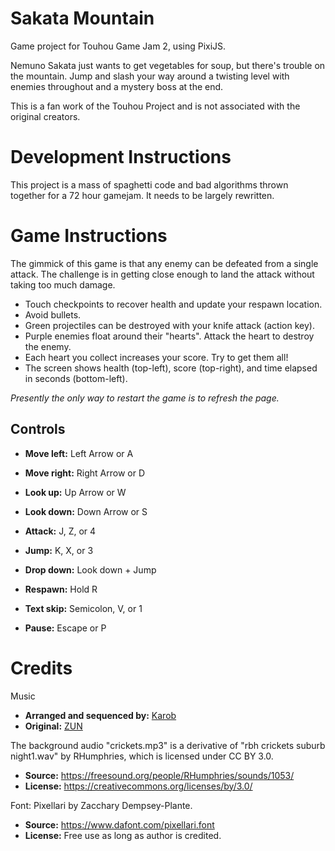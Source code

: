 # Sakata Mountain

Game project for Touhou Game Jam 2, using PixiJS.

Nemuno Sakata just wants to get vegetables for soup, but there's trouble on the mountain. Jump and slash your way around a twisting level with enemies throughout and a mystery boss at the end.

This is a fan work of the Touhou Project and is not associated with the original creators.

# Development Instructions

This project is a mass of spaghetti code and bad algorithms thrown together for a 72 hour gamejam. It needs to be largely rewritten.

# Game Instructions

The gimmick of this game is that any enemy can be defeated from a single attack. The challenge is in getting close enough to land the attack without taking too much damage.

- Touch checkpoints to recover health and update your respawn location.
- Avoid bullets.
- Green projectiles can be destroyed with your knife attack (action key).
- Purple enemies float around their "hearts". Attack the heart to destroy the enemy.
- Each heart you collect increases your score. Try to get them all!
- The screen shows health (top-left), score (top-right), and time elapsed in seconds (bottom-left).

*Presently the only way to restart the game is to refresh the page.*

## Controls

- **Move left:** Left Arrow or A
- **Move right:** Right Arrow or D
- **Look up:** Up Arrow or W
- **Look down:** Down Arrow or S
- **Attack:** J, Z, or 4
- **Jump:** K, X, or 3
- **Drop down:** Look down + Jump

- **Respawn:** Hold R
- **Text skip:** Semicolon, V, or 1
- **Pause:** Escape or P

# Credits

Music
- **Arranged and sequenced by:** [Karob](https://soundcloud.com/krichotomy)
- **Original:** [ZUN](https://kourindou.exblog.jp/)

The background audio "crickets.mp3" is a derivative of "rbh crickets suburb night1.wav" by RHumphries, which is licensed under CC BY 3.0.
- **Source:** https://freesound.org/people/RHumphries/sounds/1053/
- **License:** https://creativecommons.org/licenses/by/3.0/

Font: Pixellari by Zacchary Dempsey-Plante.
- **Source:** https://www.dafont.com/pixellari.font
- **License:** Free use as long as author is credited.
